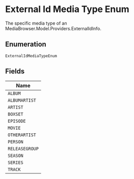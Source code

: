 
# External Id Media Type Enum

The specific media type of an MediaBrowser.Model.Providers.ExternalIdInfo.

## Enumeration

`ExternalIdMediaTypeEnum`

## Fields

| Name |
|  --- |
| `ALBUM` |
| `ALBUMARTIST` |
| `ARTIST` |
| `BOXSET` |
| `EPISODE` |
| `MOVIE` |
| `OTHERARTIST` |
| `PERSON` |
| `RELEASEGROUP` |
| `SEASON` |
| `SERIES` |
| `TRACK` |

